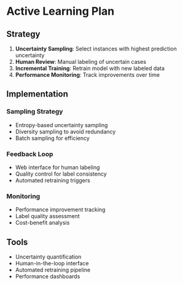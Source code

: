 # Active Learning Plan

## Strategy

1. **Uncertainty Sampling**: Select instances with highest prediction uncertainty
2. **Human Review**: Manual labeling of uncertain cases
3. **Incremental Training**: Retrain model with new labeled data
4. **Performance Monitoring**: Track improvements over time

## Implementation

### Sampling Strategy
- Entropy-based uncertainty sampling
- Diversity sampling to avoid redundancy
- Batch sampling for efficiency

### Feedback Loop
- Web interface for human labeling
- Quality control for label consistency
- Automated retraining triggers

### Monitoring
- Performance improvement tracking
- Label quality assessment
- Cost-benefit analysis

## Tools

- Uncertainty quantification
- Human-in-the-loop interface
- Automated retraining pipeline
- Performance dashboards 